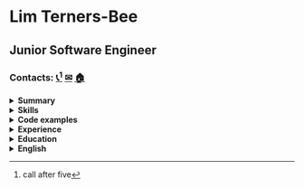 # Lim Terners-Bee

## Junior Software Engineer

### Contacts: [📞](tel:+12137483647)[^1] [✉︎](mailto:limtb@cern.ch) [🏠](https://maps.app.goo.gl/MtVrDK2bUQJe9XAF6)

<details>
  <summary>
    <b>Summary</b>
  </summary>
  <ul>
    <li><b>goal:</b> <i>create internet</i></li>
    <li><b>wishes:</b> <i>connectivity with no strings attached</i></li>
    <li><b>important for me:</b> <i>advance the Web to empower humanity</i></li>
  </ul>
<!--  -->
</details>

<details>
  <summary>
    <b>Skills</b>
  </summary>
  <ul>
    <li>Objective-C</li>
    <li>Computer network</li>
  </ul>

</details>

<details>
  <summary>
    <b>Code examples</b>
  </summary>
  <pre>
  (function repeat() {
      eat()
      sleep()
      code()
      repeat()
  })()
  </pre>
</details>

<details>
  <summary><b>Experience</b></summary>
  <ul>
    <li>Nexus development</li>
    <li>W3C httpd development</li>
    <li>Curl development participation</li>
  </ul>
</details>

<details>
  <summary><b>Education</b></summary>
  <ul><li>The Queen's College</li></ul>
</details>

<details>
  <summary><b>English</b></summary>
  <ul><li>native</li></ul>
</details>

[^1]: call after five
